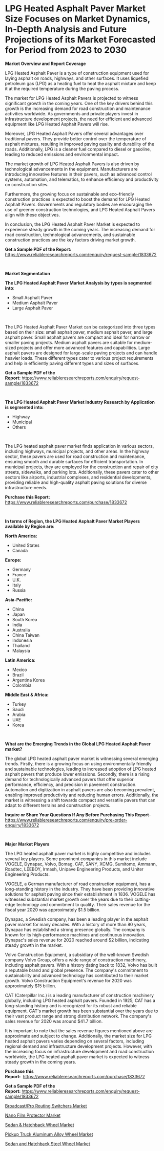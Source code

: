 <p><h1>LPG Heated Asphalt Paver Market Size Focuses on Market Dynamics, In-Depth Analysis and Future Projections of its Market Forecasted for Period from 2023 to 2030</h1></p><p><strong>Market Overview and Report Coverage</strong></p>
<p><p>LPG Heated Asphalt Paver is a type of construction equipment used for laying asphalt on roads, highways, and other surfaces. It uses liquefied petroleum gas (LPG) as a heating fuel to heat the asphalt mixture and keep it at the required temperature during the paving process.</p><p>The market for LPG Heated Asphalt Pavers is projected to witness significant growth in the coming years. One of the key drivers behind this growth is the increasing demand for road construction and maintenance activities worldwide. As governments and private players invest in infrastructure development projects, the need for efficient and advanced equipment like LPG Heated Asphalt Pavers will rise.</p><p>Moreover, LPG Heated Asphalt Pavers offer several advantages over traditional pavers. They provide better control over the temperature of asphalt mixtures, resulting in improved paving quality and durability of the roads. Additionally, LPG is a cleaner fuel compared to diesel or gasoline, leading to reduced emissions and environmental impact.</p><p>The market growth of LPG Heated Asphalt Pavers is also driven by technological advancements in the equipment. Manufacturers are introducing innovative features in their pavers, such as advanced control systems, automation, and telematics, to enhance efficiency and productivity on construction sites.</p><p>Furthermore, the growing focus on sustainable and eco-friendly construction practices is expected to boost the demand for LPG Heated Asphalt Pavers. Governments and regulatory bodies are encouraging the use of greener construction technologies, and LPG Heated Asphalt Pavers align with these objectives.</p><p>In conclusion, the LPG Heated Asphalt Paver Market is expected to experience steady growth in the coming years. The increasing demand for road construction, technological advancements, and sustainable construction practices are the key factors driving market growth.</p></p>
<p><strong>Get a Sample PDF of the Report:</strong> <a href="https://www.reliableresearchreports.com/enquiry/request-sample/1833672">https://www.reliableresearchreports.com/enquiry/request-sample/1833672</a></p>
<p>&nbsp;</p>
<p><strong>Market Segmentation</strong></p>
<p><strong>The LPG Heated Asphalt Paver Market Analysis by types is segmented into:</strong></p>
<p><ul><li>Small Asphalt Paver</li><li>Medium Asphalt Paver</li><li>Large Asphalt Paver</li></ul></p>
<p>&nbsp;</p>
<p><p>The LPG Heated Asphalt Paver Market can be categorized into three types based on their size: small asphalt paver, medium asphalt paver, and large asphalt paver. Small asphalt pavers are compact and ideal for narrow or smaller paving projects. Medium asphalt pavers are suitable for medium-sized projects and offer more advanced features and capabilities. Large asphalt pavers are designed for large-scale paving projects and can handle heavier loads. These different types cater to various project requirements and help in efficiently paving different types and sizes of surfaces.</p></p>
<p><strong>Get a Sample PDF of the Report:</strong>&nbsp;<a href="https://www.reliableresearchreports.com/enquiry/request-sample/1833672">https://www.reliableresearchreports.com/enquiry/request-sample/1833672</a></p>
<p>&nbsp;</p>
<p><strong>The LPG Heated Asphalt Paver Market Industry Research by Application is segmented into:</strong></p>
<p><ul><li>Highway</li><li>Municipal</li><li>Others</li></ul></p>
<p>&nbsp;</p>
<p><p>The LPG heated asphalt paver market finds application in various sectors, including highways, municipal projects, and other areas. In the highway sector, these pavers are used for road construction and maintenance, ensuring smooth and durable surfaces for efficient transportation. In municipal projects, they are employed for the construction and repair of city streets, sidewalks, and parking lots. Additionally, these pavers cater to other sectors like airports, industrial complexes, and residential developments, providing reliable and high-quality asphalt paving solutions for diverse infrastructure needs.</p></p>
<p><strong>Purchase this Report:</strong>&nbsp; <a href="https://www.reliableresearchreports.com/purchase/1833672">https://www.reliableresearchreports.com/purchase/1833672</a></p>
<p>&nbsp;</p>
<p><strong>In terms of Region, the LPG Heated Asphalt Paver Market Players available by Region are:</strong></p>
<p>
    <p> <strong> North America: </strong>
        <ul>
            <li>United States</li>
            <li>Canada</li>
        </ul>
        </p> 
    <p> <strong> Europe: </strong>
        <ul>
            <li>Germany</li>
            <li>France</li>
            <li>U.K.</li>
            <li>Italy</li>
            <li>Russia</li>
        </ul>
        </p> 
    <p> <strong> Asia-Pacific: </strong>
        <ul>
            <li>China</li>
            <li>Japan</li>
            <li>South Korea</li>
            <li>India</li>
            <li>Australia</li>
            <li>China Taiwan</li>
            <li>Indonesia</li>
            <li>Thailand</li>
            <li>Malaysia</li>
        </ul>
        </p> 
    <p> <strong> Latin America: </strong>
        <ul>
            <li>Mexico</li>
            <li>Brazil</li>
            <li>Argentina Korea</li>
            <li>Colombia</li>
        </ul>
        </p> 
    <p> <strong> Middle East & Africa: </strong>
        <ul>
            <li>Turkey</li>
            <li>Saudi</li>
            <li>Arabia</li>
            <li>UAE</li>
            <li>Korea</li>
        </ul>
    </p>
    </p>
<p>&nbsp;</p>
<p><strong>What are the Emerging Trends in the Global LPG Heated Asphalt Paver market?</strong></p>
<p><p>The global LPG heated asphalt paver market is witnessing several emerging trends. Firstly, there is a growing focus on using environmentally friendly and sustainable technologies, leading to increased adoption of LPG heated asphalt pavers that produce lower emissions. Secondly, there is a rising demand for technologically advanced pavers that offer superior performance, efficiency, and precision in pavement construction. Automation and digitization in asphalt pavers are also becoming prevalent, enabling improved productivity and reducing human errors. Additionally, the market is witnessing a shift towards compact and versatile pavers that can adapt to different terrains and construction projects.</p></p>
<p><strong>Inquire or Share Your Questions If Any Before Purchasing This Report</strong>- <a href="https://www.reliableresearchreports.com/enquiry/pre-order-enquiry/1833672">https://www.reliableresearchreports.com/enquiry/pre-order-enquiry/1833672</a></p>
<p>&nbsp;</p>
<p><strong>Major Market Players</strong></p>
<p><p>The LPG heated asphalt paver market is highly competitive and includes several key players. Some prominent companies in this market include VOGELE, Dynapac, Volvo, Bomag, CAT, SANY, XCMG, Sumitomo, Ammann, Roadtec, LEEBOY, Irmash, Unipave Engineering Products, and Uniter Engineering Products.</p><p>VOGELE, a German manufacturer of road construction equipment, has a long-standing history in the industry. They have been providing innovative solutions for asphalt paving since their establishment in 1836. VOGELE has witnessed substantial market growth over the years due to their cutting-edge technology and commitment to quality. Their sales revenue for the fiscal year 2020 was approximately $1.5 billion.</p><p>Dynapac, a Swedish company, has been a leading player in the asphalt paver market for many decades. With a history of more than 80 years, Dynapac has established a strong presence globally. The company is known for its high-performance machines and continuous innovation. Dynapac's sales revenue for 2020 reached around $2 billion, indicating steady growth in the market.</p><p>Volvo Construction Equipment, a subsidiary of the well-known Swedish company Volvo Group, offers a wide range of construction machinery, including asphalt pavers. With a history dating back to 1832, Volvo has built a reputable brand and global presence. The company's commitment to sustainability and advanced technology has contributed to their market growth. Volvo Construction Equipment's revenue for 2020 was approximately $15 billion.</p><p>CAT (Caterpillar Inc.) is a leading manufacturer of construction machinery globally, including LPG heated asphalt pavers. Founded in 1925, CAT has a long-standing history and is recognized for its robust and reliable equipment. CAT's market growth has been substantial over the years due to their vast product range and strong distribution network. The company's sales revenue for 2020 was around $41.7 billion.</p><p>It is important to note that the sales revenue figures mentioned above are approximate and subject to change. Additionally, the market size for LPG heated asphalt pavers varies depending on several factors, including regional demand and infrastructure development projects. However, with the increasing focus on infrastructure development and road construction worldwide, the LPG heated asphalt paver market is expected to witness steady growth in the coming years.</p></p>
<p><strong>Purchase this Report:</strong>&nbsp;&nbsp;<a href="https://www.reliableresearchreports.com/purchase/1833672">https://www.reliableresearchreports.com/purchase/1833672</a></p>
<p></p>
<p><strong>Get a Sample PDF of the Report:</strong>&nbsp;<a href="https://www.reliableresearchreports.com/enquiry/request-sample/1833672">https://www.reliableresearchreports.com/enquiry/request-sample/1833672</a></p>
<p><p><a href="https://medium.com/@santosh99915121/broadcast-pro-routing-switchers-market-size-reveals-the-best-marketing-channels-in-global-industry-e7074baf1d6b">Broadcast/Pro Routing Switchers Market</a></p><p><a href="https://medium.com/@s40138378/nano-film-protector-market-analysis-its-cagr-market-segmentation-and-global-industry-overview-e702fb89a90c">Nano Film Protector Market</a></p><p><a href="https://www.linkedin.com/pulse/sedan-amp-hatchback-wheel-market-size-share-trends-analysis/">Sedan & Hatchback Wheel Market</a></p><p><a href="https://www.linkedin.com/pulse/pickup-truck-aluminum-alloy-wheel-market-size-share-global-analysis/">Pickup Truck Aluminum Alloy Wheel Market</a></p><p><a href="https://www.linkedin.com/pulse/sedan-hatchback-steel-wheel-market-share-amp-new-trends-analysis/">Sedan and Hatchback Steel Wheel Market</a></p></p>